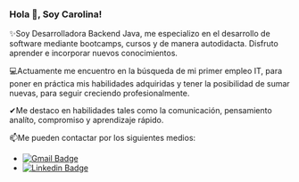 ### Hola 👋, Soy Carolina!

<!--
**CarolinaCQ/CarolinaCQ** is a ✨ _special_ ✨ repository because its `README.md` (this file) appears on your GitHub profile.

Here are some ideas to get you started:

- 🔭 I’m currently working on ...
- 🌱 I’m currently learning ...
- 👯 I’m looking to collaborate on ...
- 🤔 I’m looking for help with ...
- 💬 Ask me about ...
- 📫 How to reach me: ...
- 😄 Pronouns: ...
- ⚡ Fun fact: ...
-->
✨Soy Desarrolladora Backend Java, me especializo en el desarrollo de software mediante bootcamps, cursos y de manera autodidacta. Disfruto aprender e incorporar nuevos conocimientos.

💻Actuamente me encuentro en la búsqueda de mi primer empleo IT, para poner en práctica mis habilidades adquiridas y tener la posibilidad de sumar nuevas, para seguir creciendo profesionalmente.

✔Me destaco en habilidades tales como la comunicación, pensamiento analíto, compromiso y aprendizaje rápido.

📫Me pueden contactar por los siguientes medios:
 - [![Gmail Badge](https://img.shields.io/badge/-carolinaquevedo01@gmail.com-c14438?style=flat-square&logo=Gmail&logoColor=white&link=mailto:carolinaquevedo01@gmail.com)](mailto:carolinaquevedo01@gmail.com)
 - [![Linkedin Badge](https://img.shields.io/badge/-carolinacamilaquevedo-blue?style=flat-square&logo=Linkedin&logoColor=white&link=https://www.linkedin.com/in/carolina-camila-quevedo/)](https://www.linkedin.com/in/carolina-camila-quevedo/)
